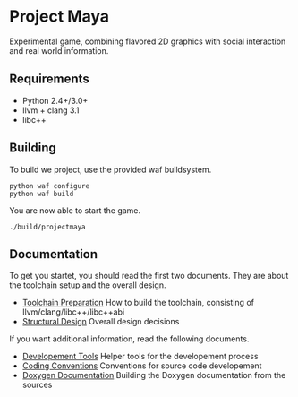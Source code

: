Project Maya
============

Experimental game, combining flavored 2D graphics with social interaction and real world information.


Requirements
------------

 * Python 2.4+/3.0+
 * llvm + clang 3.1
 * libc++


Building
--------

To build we project, use the provided waf buildsystem.

	python waf configure
	python waf build

You are now able to start the game.

	./build/projectmaya


Documentation
-------------

To get you startet, you should read the first two documents. They are about the toolchain setup and the overall design.

* [Toolchain Preparation](doc/ToolchainPreparation.md) How to build the toolchain, consisting of llvm/clang/libc++/libc++abi
* [Structural Design](doc/StructuralDesign.md) Overall design decisions

If you want additional information, read the following documents.

* [Developement Tools](doc/DevelopementTools.md) Helper tools for the developement process
* [Coding Conventions](doc/CodingConventions.md) Conventions for source code developement
* [Doxygen Documentation](doc/DoxygenDocumentation.md) Building the Doxygen documentation from the sources
